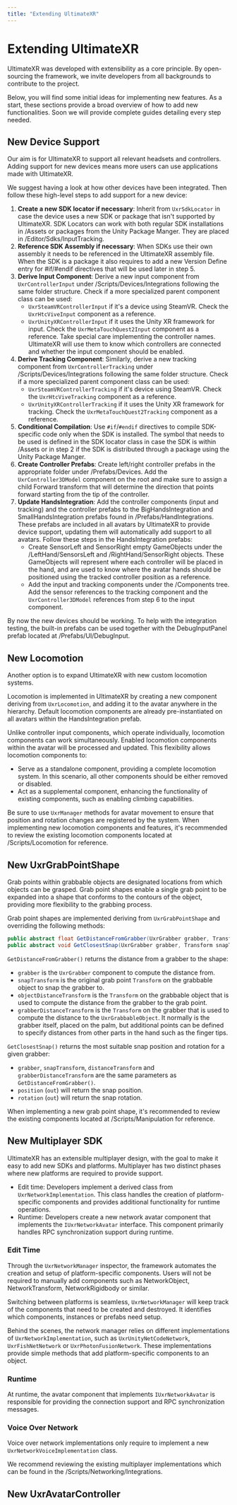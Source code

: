 ```yaml
---
title: "Extending UltimateXR"
---
```


# Extending UltimateXR

UltimateXR was developed with extensibility as a core principle. By open-sourcing the framework, we invite developers from all backgrounds to contribute to the project.

Below, you will find some initial ideas for implementing new features. As a start, these sections provide a broad overview of how to add new functionalities. Soon we will provide complete guides detailing every step needed.

## New Device Support

Our aim is for UltimateXR to support all relevant headsets and controllers. Adding support for new devices means more users can use applications made with UltimateXR.

We suggest having a look at how other devices have been integrated. Then follow these high-level steps to add support for a new device:

1. **Create a new SDK locator if necessary**: Inherit from `UxrSdkLocator` in case the device uses a new SDK or package that isn't supported by UltimateXR. SDK Locators can work with both regular SDK installations in /Assets or packages from the Unity Package Manger. They are placed in /Editor/Sdks/InputTracking.
2. **Reference SDK Assembly if necessary**: When SDKs use their own assembly it needs to be referenced in the UltimateXR assembly file. When the SDK is a package it also requires to add a new Version Define entry for #if/#endif directives that will be used later in step 5.
3. **Derive Input Component**: Derive a new input component from `UxrControllerInput` under /Scripts/Devices/Integrations following the same folder structure. Check if a more specialized parent component class can be used:
    - `UxrSteamVRControllerInput` if it's a device using SteamVR. Check the `UxrHtcViveInput` component as a reference.
    - `UxrUnityXRControllerInput` if it uses the Unity XR framework for input. Check the `UxrMetaTouchQuest2Input` component as a reference.
	Take special care implementing the controller names. UltimateXR will use them to know which controllers are connected and whether the input component should be enabled.
4. **Derive Tracking Component**: Similarly, derive a new tracking component from `UxrControllerTracking` under /Scripts/Devices/Integrations following the same folder structure. Check if a more specialized parent component class can be used:
    - `UxrSteamVRControllerTracking` if it's device using SteamVR. Check the `UxrHtcViveTracking` component as a reference.
    - `UxrUnityXRControllerTracking` if it uses the Unity XR framework for tracking. Check the `UxrMetaTouchQuest2Tracking` component as a reference.
5. **Conditional Compilation**: Use `#if`/`#endif` directives to compile SDK-specific code only when the SDK is installed. The symbol that needs to be used is defined in the SDK locator class in case the SDK is within /Assets or in step 2 if the SDK is distributed through a package using the Unity Package Manger.
6. **Create Controller Prefabs**: Create left/right controller prefabs in the appropriate folder under /Prefabs/Devices. Add the `UxrController3DModel` component on the root and make sure to assign a child Forward transform that will determine the direction that points forward starting from the tip of the controller.
7. **Update HandsIntegration**: Add the controller components (input and tracking) and the controller prefabs to the BigHandsIntegration and SmallHandsIntegration prefabs found in /Prefabs/HandIntegrations. These prefabs are included in all avatars by UltimateXR to provide device support, updating them will automatically add support to all avatars. Follow these steps in the HandsIntegration prefabs:
    - Create SensorLeft and SensorRight empty GameObjects under the /LeftHand/SensorsLeft and /RightHand/SensorRight objects. These GameObjects will represent where each controller will be placed in the hand, and are used to know where the avatar hands should be positioned using the tracked controller position as a reference.
    - Add the input and tracking components under the /Components tree. Add the sensor references to the tracking component and the `UxrController3DModel` references from step 6 to the input component.
	
By now the new devices should be working. To help with the integration testing, the built-in prefabs can be used together with the DebugInputPanel prefab located at /Prefabs/UI/DebugInput.
  
## New Locomotion

Another option is to expand UltimateXR with new custom locomotion systems.

Locomotion is implemented in UltimateXR by creating a new component deriving from `UxrLocomotion`, and adding it to the avatar anywhere in the hierarchy.
Default locomotion components are already pre-instantiated on all avatars within the HandsIntegration prefab.

Unlike controller input components, which operate individually, locomotion components can work simultaneously. Enabled locomotion components within the avatar will be processed and updated. This flexibility allows locomotion components to:
- Serve as a standalone component, providing a complete locomotion system. In this scenario, all other components should be either removed or disabled.
- Act as a supplemental component, enhancing the functionality of existing components, such as enabling climbing capabilities.

Be sure to use `UxrManager` methods for avatar movement to ensure that position and rotation changes are registered by the system.
When implementing new locomotion components and features, it's recommended to review the existing locomotion components located at /Scripts/Locomotion for reference.

## New UxrGrabPointShape

Grab points within grabbable objects are designated locations from which objects can be grasped.
Grab point shapes enable a single grab point to be expanded into a shape that conforms to the contours of the object, providing more flexibility to the grabbing process.

Grab point shapes are implemented deriving from `UxrGrabPointShape` and overriding the following methods:

```c#
public abstract float GetDistanceFromGrabber(UxrGrabber grabber, Transform snapTransform, Transform objectDistanceTransform, Transform grabberDistanceTransform);
public abstract void GetClosestSnap(UxrGrabber grabber, Transform snapTransform, Transform distanceTransform, Transform grabberDistanceTransform, out Vector3 position, out Quaternion rotation);
```

`GetDistanceFromGrabber()` returns the distance from a grabber to the shape:
  - `grabber` is the `UxrGrabber` component to compute the distance from.
  - `snapTransform` is the original grab point `Transform` on the grabbable object to snap the grabber to.
  - `objectDistanceTransform` is the `Transform` on the grabbable object that is used to compute the distance from the grabber to the grab point.
  - `grabberDistanceTransform` is the `Transform` on the grabber that is used to compute the distance to the `UxrGrabbableObject`. It normally is the grabber itself, placed on the palm, but additional points can be defined to specify distances from other parts in the hand such as the finger tips.
  
  `GetClosestSnap()` returns the most suitable snap position and rotation for a given grabber:
  - `grabber`, `snapTransform`, `distanceTransform` and `grabberDistanceTransform` are the same parameters as `GetDistanceFromGrabber()`.
  - `position` (`out`) will return the snap position.
  - `rotation` (`out`) will return the snap rotation.
  
When implementing a new grab point shape, it's recommended to review the existing components located at /Scripts/Manipulation for reference.

## New Multiplayer SDK

UltimateXR has an extensible multiplayer design, with the goal to make it easy to add new SDKs and platforms.
Multiplayer has two distinct phases where new platforms are required to provide support.
- Edit time: Developers implement a derived class from `UxrNetworkImplementation`. This class handles the creation of platform-specific components and provides additional functionality for runtime operations.
- Runtime: Developers create a new network avatar component that implements the `IUxrNetworkAvatar` interface. This component primarily handles RPC synchronization support during runtime.

### Edit Time

Through the `UxrNetworkManager` inspector, the framework automates the creation and setup of platform-specific components. Users will not be required to manually add components such as NetworkObject, NetworkTransform, NetworkRigidbody or similar.

Switching between platforms is seamless, `UxrNetworkManager` will keep track of the components that need to be created and destroyed. It identifies which components, instances or prefabs need setup.

Behind the scenes, the network manager relies on different implementations of `UxrNetworkImplementation`, such as `UxrUnityNetCodeNetwork`, `UxrFishNetNetwork` or `UxrPhotonFusionNetwork`. These implementations provide simple methods that add platform-specific components to an object.

### Runtime

At runtime, the avatar component that implements `IUxrNetworkAvatar` is responsible for providing the connection support and RPC synchronization messages.

### Voice Over Network

Voice over network implementations only require to implement a new `UxrNetworkVoiceImplementation` class.

We recommend reviewing the existing multiplayer implementations which can be found in the /Scripts/Networking/Integrations.

## New UxrAvatarController
